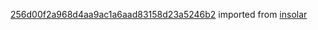 [256d00f2a968d4aa9ac1a6aad83158d23a5246b2](https://github.com/insolar/insolar/commit/256d00f2a968d4aa9ac1a6aad83158d23a5246b2) imported from [insolar](https://github.com/insolar/insolar)

